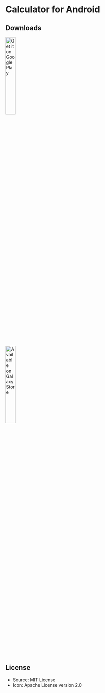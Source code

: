 # Calculator for Android

## Downloads 
[<img alt='Get it on Google Play' src='https://play.google.com/intl/en_us/badges/static/images/badges/en_badge_web_generic.png' width='25%'>](https://play.google.com/store/apps/details?id=com.miniprime1.calculator)  
[<img alt='Available on Galaxy Store' src='https://seller.samsungapps.com/images/badges/galaxyStore/png_big/GalaxyStore_English.png' width='25%'/>](https://galaxy.store/zheyirfru)
## License
 - Source: MIT License
 - Icon: Apache License version 2.0
